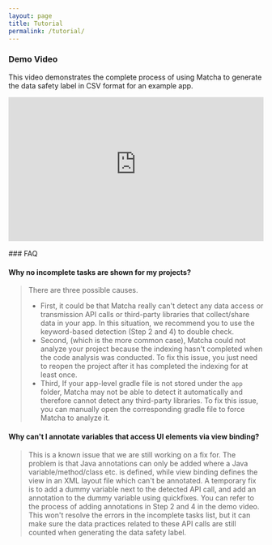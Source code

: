 ```yaml
---
layout: page
title: Tutorial
permalink: /tutorial/
---
```


### Demo Video

This video demonstrates the complete process of using Matcha to generate the data safety label in CSV format for an example app.

<div style="padding-bottom:56.25%; position:relative; display:block; width: 100%">
  <iframe width="100%" height="100%" src="https://www.youtube-nocookie.com/embed/q_yWhXEG0fc"
    frameborder="0" allow="autoplay; encrypted-media" allowfullscreen style="position:absolute; top:0; left: 0">
  </iframe>
</div>

<br>
### FAQ

#### Why no incomplete tasks are shown for my projects?
> There are three possible causes.
> - First, it could be that Matcha really can't detect any data access or transmission API calls or third-party libraries that collect/share data in your app. In this situation, we recommend you to use the keyword-based detection (Step 2 and 4) to double check.
> - Second, (which is the more common case), Matcha could not analyze your project because the indexing hasn't completed when the code analysis was conducted. To fix this issue, you just need to reopen the project after it has completed the indexing for at least once.
> - Third, If your app-level gradle file is not stored under the `app` folder, Matcha may not be able to detect it automatically and therefore cannot detect any third-party libraries. To fix this issue, you can manually open the corresponding gradle file to force Matcha to analyze it. 

#### Why can't I annotate variables that access UI elements via view binding?
> This is a known issue that we are still working on a fix for. The problem is that Java annotations can only be added where a Java variable/method/class etc. is defined, while view binding defines the view in an XML layout file which can't be annotated. A temporary fix is to add a dummy variable next to the detected API call, and add an annotation to the dummy variable using quickfixes. You can refer to the process of adding annotations in Step 2 and 4 in the demo video. This won't resolve the errors in the incomplete tasks list, but it can make sure the data practices related to these API calls are still counted when generating the data safety label.
